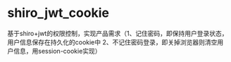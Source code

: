 # shiro_jwt_cookie
基于shiro+jwt的权限控制，实现产品需求（1、记住密码，即保持用户登录状态，用户信息保存在持久化的cookie中 2、不记住密码登录，即关掉浏览器则清空用户信息，用session-cookie实现）
